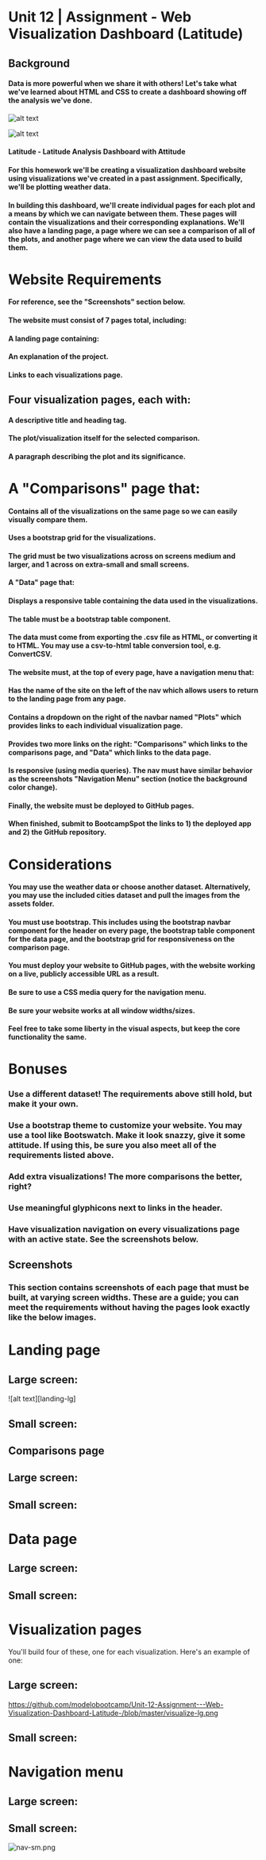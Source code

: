 # Unit 12 | Assignment - Web Visualization Dashboard (Latitude)


## Background

#### Data is more powerful when we share it with others! Let's take what we've learned about HTML and CSS to create a dashboard showing off the analysis we've done.

![alt text][logo]

![alt text](https://github.com/modelobootcamp/Unit-12-Assignment---Web-Visualization-Dashboard-Latitude-/blob/master/landingResize.png "Data is more powerful when we share it with others! Let's take what we've learned about HTML and CSS to create a dashboard showing off the analysis we've done.")

#### Latitude - Latitude Analysis Dashboard with Attitude

#### For this homework we'll be creating a visualization dashboard website using visualizations we've created in a past assignment. Specifically, we'll be plotting weather data.

#### In building this dashboard, we'll create individual pages for each plot and a means by which we can navigate between them. These pages will contain the visualizations and their corresponding explanations. We'll also have a landing page, a page where we can see a comparison of all of the plots, and another page where we can view the data used to build them.


# Website Requirements

#### For reference, see the "Screenshots" section below.

#### The website must consist of 7 pages total, including:


#### A landing page containing:


#### An explanation of the project.
#### Links to each visualizations page.


## Four visualization pages, each with:


#### A descriptive title and heading tag.
#### The plot/visualization itself for the selected comparison.
#### A paragraph describing the plot and its significance.


# A "Comparisons" page that:


#### Contains all of the visualizations on the same page so we can easily visually compare them.
#### Uses a bootstrap grid for the visualizations.
#### The grid must be two visualizations across on screens medium and larger, and 1 across on extra-small and small screens.


#### A "Data" page that:


#### Displays a responsive table containing the data used in the visualizations.
#### The table must be a bootstrap table component.
#### The data must come from exporting the .csv file as HTML, or converting it to HTML. You may use a csv-to-html table conversion tool, e.g. ConvertCSV.




#### The website must, at the top of every page, have a navigation menu that:


#### Has the name of the site on the left of the nav which allows users to return to the landing page from any page.
#### Contains a dropdown on the right of the navbar named "Plots" which provides links to each individual visualization page.
#### Provides two more links on the right: "Comparisons" which links to the comparisons page, and "Data" which links to the data page.
#### Is responsive (using media queries). The nav must have similar behavior as the screenshots "Navigation Menu" section (notice the background color change).


#### Finally, the website must be deployed to GitHub pages.

#### When finished, submit to BootcampSpot the links to 1) the deployed app and 2) the GitHub repository.


# Considerations


#### You may use the weather data or choose another dataset. Alternatively, you may use the included cities dataset and pull the images from the assets folder.
#### You must use bootstrap. This includes using the bootstrap navbar component for the header on every page, the bootstrap table component for the data page, and the bootstrap grid for responsiveness on the comparison page.
#### You must deploy your website to GitHub pages, with the website working on a live, publicly accessible URL as a result.
#### Be sure to use a CSS media query for the navigation menu.
#### Be sure your website works at all window widths/sizes.
#### Feel free to take some liberty in the visual aspects, but keep the core functionality the same.



# Bonuses


### Use a different dataset! The requirements above still hold, but make it your own.
### Use a bootstrap theme to customize your website. You may use a tool like Bootswatch. Make it look snazzy, give it some attitude. If using this, be sure you also meet all of the requirements listed above.
### Add extra visualizations! The more comparisons the better, right?
### Use meaningful glyphicons next to links in the header.
### Have visualization navigation on every visualizations page with an active state. See the screenshots below.



## Screenshots

### This section contains screenshots of each page that must be built, at varying screen widths. These are a guide; you can meet the requirements without having the pages look exactly like the below images.


# Landing page

## Large screen:
![alt text][landing-lg]

[logo]: https://github.com/modelobootcamp/Unit-12-Assignment---Web-Visualization-Dashboard-Latitude-/blob/master/landing-lg.png "landing-lg Title Text 3"


## Small screen:
[logo]: https://github.com/modelobootcamp/Unit-12-Assignment---Web-Visualization-Dashboard-Latitude-/blob/master/landing-sm.png "Logo Title Text 2"

## Comparisons page

## Large screen:

[logo]: https://github.com/modelobootcamp/Unit-12-Assignment---Web-Visualization-Dashboard-Latitude-/blob/master/comparison-lg.png "Logo Title Text 2"

## Small screen:
[logo]: https://github.com/modelobootcamp/Unit-12-Assignment---Web-Visualization-Dashboard-Latitude-/blob/master/comparison-sm.png "Logo Title Text 2"

# Data page

## Large screen:

[logo]: https://github.com/modelobootcamp/Unit-12-Assignment---Web-Visualization-Dashboard-Latitude-/blob/master/data-lg.png "Logo Title Text 2"


## Small screen:
[logo]: https://github.com/modelobootcamp/Unit-12-Assignment---Web-Visualization-Dashboard-Latitude-/blob/master/data-sm.png "Logo Title Text 2"


# Visualization pages

You'll build four of these, one for each visualization. Here's an example of one:

## Large screen:

[logo]: https://github.com/modelobootcamp/Unit-12-Assignment---Web-Visualization-Dashboard-Latitude-/blob/master/visualize-lg.png "Logo Title Text 2"
https://github.com/modelobootcamp/Unit-12-Assignment---Web-Visualization-Dashboard-Latitude-/blob/master/visualize-lg.png

## Small screen:
[logo]: https://github.com/modelobootcamp/Unit-12-Assignment---Web-Visualization-Dashboard-Latitude-/blob/master/visualize-sm.png "Logo Title Text 2"

# Navigation menu

## Large screen:
[logo]: https://github.com/modelobootcamp/Unit-12-Assignment---Web-Visualization-Dashboard-Latitude-/blob/master/nav-lg.png "Logo Title Text 2"

## Small screen:
[logo]: https://github.com/modelobootcamp/Unit-12-Assignment---Web-Visualization-Dashboard-Latitude-/blob/master/nav-sm.png "Logo Title Text 2"
![nav-sm.png](attachment:nav-sm.png)
